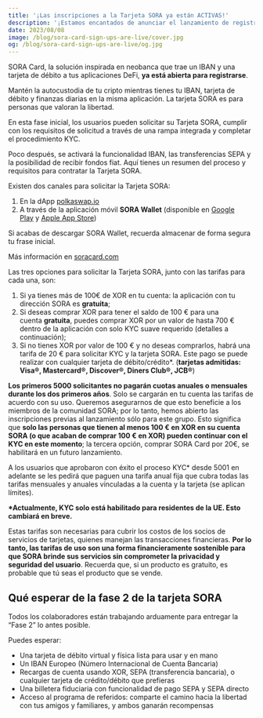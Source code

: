 ```yaml
---
title: '¡Las inscripciones a la Tarjeta SORA ya están ACTIVAS!'
description: '¡Estamos encantados de anunciar el lanzamiento de registros para la tarjeta SORA!'
date: 2023/08/08
image: /blog/sora-card-sign-ups-are-live/cover.jpg
og: /blog/sora-card-sign-ups-are-live/og.jpg
---
```


SORA Card, la solución inspirada en neobanca que trae un IBAN y una tarjeta de débito a tus aplicaciones DeFi, **ya está abierta para registrarse**.

Mantén la autocustodia de tu cripto mientras tienes tu IBAN, tarjeta de débito y finanzas diarias en la misma aplicación. La tarjeta SORA es para personas que valoran la libertad.

En esta fase inicial, los usuarios pueden solicitar su Tarjeta SORA, cumplir con los requisitos de solicitud a través de una rampa integrada y completar el procedimiento KYC.

Poco después, se activará la funcionalidad IBAN, las transferencias SEPA y la posibilidad de recibir fondos fiat. Aquí tienes un resumen del proceso y requisitos para contratar la Tarjeta SORA.

Existen dos canales para solicitar la Tarjeta SORA:

1. En la dApp [polkaswap.io](http://polkaswap.io/)
2. A través de la aplicación móvil **SORA Wallet** (disponible en [Google Play](https://play.google.com/store/apps/details?id=jp.co.soramitsu.sora&hl=en&gl=US&pli=1) y [Apple App Store](https://play.google.com/store/apps/details?id=jp.co.soramitsu.sora&hl=en&gl=US&pli=1))

Si acabas de descargar SORA Wallet, recuerda almacenar de forma segura tu frase inicial.

Más información en [soracard.com](https://soracard.com/)

Las tres opciones para solicitar la Tarjeta SORA, junto con las tarifas para cada una, son:

1. Si ya tienes más de 100€ de XOR en tu cuenta: la aplicación con tu dirección SORA es **gratuita**;
2. Si deseas comprar XOR para tener el saldo de 100 € para una cuenta **gratuita**, puedes comprar XOR por un valor de hasta 700 € dentro de la aplicación con solo KYC suave requerido (detalles a continuación);
3. Si no tienes XOR por valor de 100 € y no deseas comprarlos, habrá una tarifa de 20 € para solicitar KYC y la tarjeta SORA. Este pago se puede realizar con cualquier tarjeta de débito/crédito\*. (**tarjetas admitidas: Visa®, Mastercard®, Discover®, Diners Club®, JCB®**)

**Los primeros 5000 solicitantes no pagarán cuotas anuales o mensuales durante los dos primeros años**. Solo se cargarán en tu cuenta las tarifas de acuerdo con su uso. Queremos asegurarnos de que esto beneficie a los miembros de la comunidad SORA; por lo tanto, hemos abierto las inscripciones previas al lanzamiento sólo para este grupo. Esto significa que **solo las personas que tienen al menos 100 € en XOR en su cuenta SORA (o que acaban de comprar 100 € en XOR) pueden continuar con el KYC en este momento**; la tercera opción, comprar SORA Сard por 20€, se habilitará en un futuro lanzamiento.

A los usuarios que aprobaron con éxito el proceso KYC\* desde 5001 en adelante se les pedirá que paguen una tarifa anual fija que cubra todas las tarifas mensuales y anuales vinculadas a la cuenta y la tarjeta (se aplican límites).

**\*Actualmente, KYC solo está habilitado para residentes de la UE. Esto cambiará en breve.**

Estas tarifas son necesarias para cubrir los costos de los socios de servicios de tarjetas, quienes manejan las transacciones financieras. **Por lo tanto, las tarifas de uso son una forma financieramente sostenible para que SORA brinde sus servicios sin comprometer la privacidad y seguridad del usuario**. Recuerda que, si un producto es gratuito, es probable que tú seas el producto que se vende.

## Qué esperar de la fase 2 de la tarjeta SORA

Todos los colaboradores están trabajando arduamente para entregar la “Fase 2” lo antes posible.

Puedes esperar:

- Una tarjeta de débito virtual y física lista para usar y en mano
- Un IBAN Europeo (Número Internacional de Cuenta Bancaria)
- Recargas de cuenta usando XOR, SEPA (transferencia bancaria), o cualquier tarjeta de crédito/débito que prefieras
- Una billetera fiduciaria con funcionalidad de pago SEPA y SEPA directo
- Acceso al programa de referidos: comparte el camino hacia la libertad con tus amigos y familiares, y ambos ganarán recompensas
